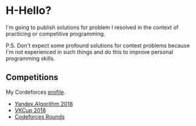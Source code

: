 # H-Hello?
I'm going to publish solutions for problem I resolved in the context of practicing or competitive programming.

P.S. Don't expect some profound solutions for contest problems because I'm not experienced in such things and do this to improve personal programming skills.

## Competitions
My Cordeforces [profile](http://codeforces.com/profile/xteNz).

- [Yandex.Algorithm 2018](https://github.com/xtenzQ/CppLearning/tree/master/Competitive/YandexAlgorithm2018)
- [VKCup 2018](https://github.com/xtenzQ/CppPracticing/tree/master/Competitive/VKCup2018)
- [Codeforces Rounds](https://github.com/xtenzQ/CppLearning/tree/master/Competitive/Codeforces)
